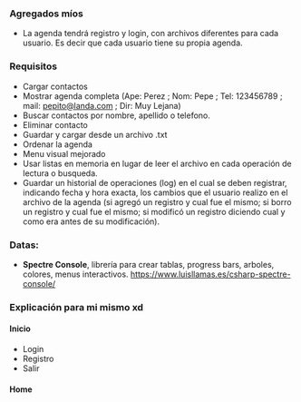 ### Agregados míos 
* La agenda tendrá registro y login, con archivos diferentes para cada usuario. Es decir que cada usuario tiene su propia agenda. 
### Requisitos
* Cargar contactos
* Mostrar agenda completa (Ape: Perez ; Nom: Pepe ; Tel: 123456789 ; mail: pepito@landa.com ; Dir: Muy Lejana)
* Buscar contactos por nombre, apellido o telefono. 
* Eliminar contacto
* Guardar y cargar desde un archivo .txt
* Ordenar la agenda
* Menu visual mejorado
* Usar listas en memoria en lugar de leer el archivo en cada operación de lectura o busqueda.
* Guardar un historial de operaciones (log) en el cual se deben registrar, indicando fecha y hora exacta, los cambios que el usuario realizo en el archivo de la agenda (si agregó un registro y cual fue el mismo; si borro un registro y cual fue el mismo; si modificó un registro diciendo cual y como era antes de su modificación).

### Datas:
* **Spectre Console**, librería para crear tablas, progress bars, arboles, colores, menus interactivos.   https://www.luisllamas.es/csharp-spectre-console/
### Explicación para mi mismo xd

#### Inicio
* Login
* Registro
* Salir

#### Home


